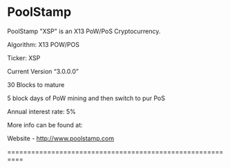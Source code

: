 PoolStamp
====

PoolStamp "XSP" is an X13 PoW/PoS Cryptocurrency.

Algorithm: X13 POW/POS

Ticker: XSP

Current Version “3.0.0.0”

30 Blocks to mature

5 block days of PoW mining and then switch to pur PoS 

Annual interest rate: 5%


More info can be found at:

Website - http://www.poolstamp.com


==========================================================

